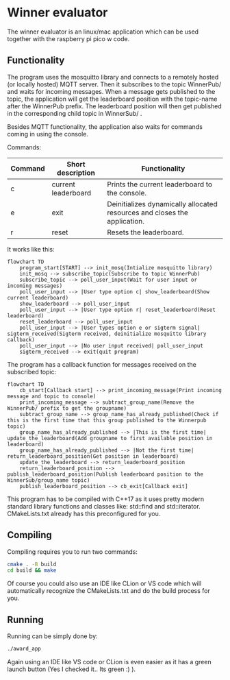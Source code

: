 # Winner evaluator

The winner evaluator is an linux/mac application which can be used together with the raspberry pi pico w code. 

## Functionality

The program uses the mosquitto library and connects to a remotely hosted (or locally hosted) MQTT server. Then it subscribes to the topic WinnerPub/  and waits for incoming  messages. When a message gets published to the topic, the application will get the leaderboard position with the topic-name after the WinnerPub prefix. The leaderboard position will then get published  in the corresponding child topic in WinnerSub/ . 



Besides MQTT functionality, the application also waits for commands coming in using the console. 

Commands:

| Command | Short description   | Functionality                                                             |
| ------- | ------------------- | ------------------------------------------------------------------------- |
| c       | current leaderboard | Prints the current leaderboard to the console.                            |
| e       | exit                | Deinitializes dynamically allocated resources and closes the application. |
| r       | reset               | Resets the leaderboard.                                                   |

It works like this:

```mermaid
flowchart TD
    program_start[START] --> init_mosq(Intialize mosquitto library)
    init_mosq --> subscribe_topic(Subscribe to topic WinnerPub)
    subscribe_topic --> poll_user_input(Wait for user input or incoming messages)
    poll_user_input --> |User type option c| show_leaderboard(Show current leaderboard)
    show_leaderboard --> poll_user_input
    poll_user_input --> |User type option r| reset_leaderboard(Reset leaderboard)
    reset_leaderboard --> poll_user_input
    poll_user_input --> |User types option e or sigterm signal| sigterm_received(Sigterm received, deinitialize mosquitto library callback) 
    poll_user_input --> |No user input received| poll_user_input
    sigterm_received --> exit(quit program)
```

The program has a callback function for messages received on the subscribed topic:



```mermaid
flowchart TD
    cb_start[Callback start] --> print_incoming_message(Print incoming message and topic to console)
    print_incoming_message --> subtract_group_name(Remove the WinnerPub/ prefix to get the groupname)
    subtract_group_name --> group_name_has_already_published(Check if this is the first time that this group published to the Winnerpub topic)
    group_name_has_already_published --> |This is the first time| update_the_leaderboard(Add groupname to first available position in leaderboard)
    group_name_has_already_published --> |Not the first time| return_leaderboard_position(Get position in leaderboard)
    update_the_leaderboard --> return_leaderboard_position
    return_leaderboard_position --> publish_leaderboard_position(Publish leaderboard position to the WinnerSub/group_name topic)
    publish_leaderboard_position --> cb_exit[Callback exit]
```

This program has to be compiled with C++17 as it uses pretty modern standard library functions and classes like: std::find and std::iterator.  CMakeLists.txt already has this preconfigured for you.



## Compiling

Compiling requires you to run two commands:

```bash
cmake . -B build
cd build && make
```

Of course you could also use an IDE like CLion or VS code which will automatically recognize the CMakeLists.txt and do the build process for you.



## Running

Running can be simply done by:

```bash
./award_app
```

Again using an IDE like VS code or CLion is even easier as it has a green launch button (Yes I checked it.. Its green :) ).
